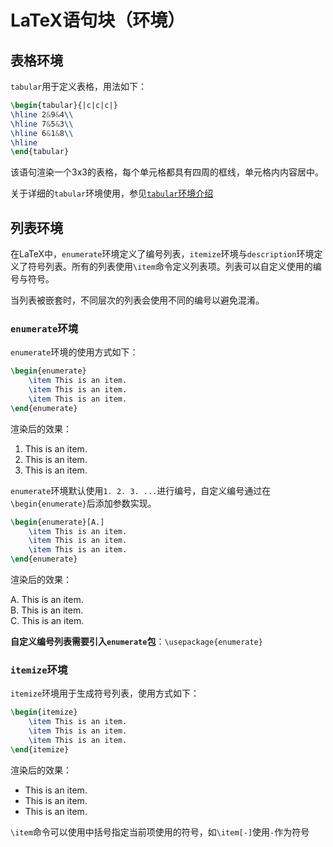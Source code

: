 # LaTeX语句块（环境）

## 表格环境

`tabular`用于定义表格，用法如下：

```tex
\begin{tabular}{|c|c|c|}
\hline 2&9&4\\
\hline 7&5&3\\
\hline 6&1&8\\
\hline
\end{tabular}
```

该语句渲染一个3x3的表格，每个单元格都具有四周的框线，单元格内内容居中。

关于详细的`tabular`环境使用，参见[`tabular`环境介绍](tabular.md)

## 列表环境

在LaTeX中，`enumerate`环境定义了编号列表，`itemize`环境与`description`环境定义了符号列表。所有的列表使用`\item`命令定义列表项。列表可以自定义使用的编号与符号。

当列表被嵌套时，不同层次的列表会使用不同的编号以避免混淆。

### `enumerate`环境

`enumerate`环境的使用方式如下：

```tex
\begin{enumerate}
    \item This is an item.
    \item This is an item.
    \item This is an item.
\end{enumerate}
```

渲染后的效果：

1. This is an item.
2. This is an item.
3. This is an item.

`enumerate`环境默认使用`1. 2. 3. ...`进行编号，自定义编号通过在`\begin{enumerate}`后添加参数实现。

```tex
\begin{enumerate}[A.]
    \item This is an item.
    \item This is an item.
    \item This is an item.
\end{enumerate}
```

渲染后的效果：

A. This is an item.  
B. This is an item.  
C. This is an item.

**自定义编号列表需要引入`enumerate`包**：`\usepackage{enumerate}`

### `itemize`环境

`itemize`环境用于生成符号列表，使用方式如下：

```tex
\begin{itemize}
    \item This is an item.
    \item This is an item.
    \item This is an item.
\end{itemize}
```

渲染后的效果：

* This is an item.
* This is an item.
* This is an item.

`\item`命令可以使用中括号指定当前项使用的符号，如`\item[-]`使用`-`作为符号